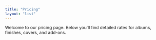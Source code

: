 ```yaml
---
title: "Pricing"
layout: "list"
---
```


Welcome to our pricing page. Below you’ll find detailed rates for albums, finishes, covers, and add-ons.
